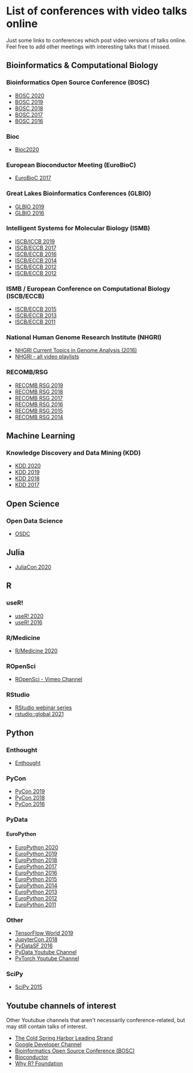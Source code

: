 List of conferences with video talks online
===========================================

Just some links to conferences which post video versions of talks online.
Feel free to add other meetings with interesting talks that I missed.

Bioinformatics & Computational Biology
--------------------------------------

### Bioinformatics Open Source Conference (BOSC)

- [BOSC 2020](https://www.youtube.com/playlist?list=PLir-OOQiOhXZdULoESx9pxMpe8zReZWm0)
- [BOSC 2019](https://www.youtube.com/playlist?list=PLmX8XnLr6zeHofbRXbVg0vShC5RwuElj4)
- [BOSC 2018](https://www.youtube.com/playlist?list=PLir-OOQiOhXaHvCY_KYshsOMULuXDqvh7)
- [BOSC 2017](https://www.open-bio.org/wiki/BOSC_2017_Schedule)
- [BOSC 2016](https://www.open-bio.org/wiki/BOSC_2016_Schedule)

### Bioc

- [Bioc2020](https://www.youtube.com/playlist?list=PLdl4u5ZRDMQSENJBo6k_wcA27gtydm-bz)

### European Bioconductor Meeting (EuroBioC)

- [EuroBioC 2017](https://bioconductor.github.io/EuroBioc2017/)

### Great Lakes Bioinformatics Conferences (GLBIO)

- [GLBIO 2019](https://www.youtube.com/playlist?list=PLmX8XnLr6zeEkssV-RvLH-9x0qV2GaZ_F)
- [GLBIO 2016](https://www.youtube.com/playlist?list=PLmX8XnLr6zeGrJQ-jVLflkc2gHZKqw7Y5)

### Intelligent Systems for Molecular Biology (ISMB)

- [ISCB/ICCB 2019](https://www.youtube.com/channel/UCN9kqT7pfOzZddPJHqWSuyA/playlists?view=50&sort=dd&shelf_id=4)
- [ISCB/ECCB 2017](https://www.iscb.org/ismb-mm/media-ismb2017)
- [ISCB/ECCB 2016](https://www.iscb.org/ismb-mm/media-ismb2016)
- [ISCB/ECCB 2014](https://www.iscb.org/ismb-mm/media-ismb2014)
- [ISCB/ECCB 2012](https://www.iscb.org/ismb-mm/media-ismb2012)
- [ISCB/ECCB 2012](https://www.iscb.org/ismb-mm/media-ismb2010)

### ISMB / European Conference on Computational Biology (ISCB/ECCB)

- [ISCB/ECCB 2015](https://www.iscb.org/ismb-mm/media-ismbeccb2015)
- [ISCB/ECCB 2013](https://www.iscb.org/ismb-mm/media-ismbeccb2013)
- [ISCB/ECCB 2011](https://www.iscb.org/ismb-mm/media-ismbeccb2011)

### National Human Genome Research Institute (NHGRI)

- [NHGRI Current Topics in Genome Analysis (2016)](https://www.youtube.com/watch?v=SAweFv8I8ow&list=PL1ay9ko4A8skYqjhrA4INDZ7IHtebS0lY)
- [NHGRI - all video playlists](https://www.youtube.com/user/GenomeTV/playlists)

### RECOMB/RSG

- [RECOMB RSG 2019](https://www.youtube.com/playlist?list=PLmX8XnLr6zeGKlSq1Xi1-mpjv128QD8aQ)
- [RECOMB RSG 2018](https://www.youtube.com/playlist?list=PLmX8XnLr6zeHQHVQMgJf4Hz74Y3U4aL3V)
- [RECOMB RSG 2017](https://www.youtube.com/playlist?list=PLmX8XnLr6zeGyFbVGkmZAxv6KlGeZypjU)
- [RECOMB RSG 2016](https://www.youtube.com/playlist?list=PLmX8XnLr6zeGZjAWsVp9l2YOwYYORirov)
- [RECOMB RSG 2015](https://www.youtube.com/playlist?list=PLmX8XnLr6zeGVcyVEIoA6iS2PqM2A-9Iu)
- [RECOMB RSG 2014](https://www.youtube.com/playlist?list=PLmX8XnLr6zeEK9J5xhiqPUmBFG2RvT_bt)

Machine Learning
----------------

### Knowledge Discovery and Data Mining (KDD)

- [KDD 2020](https://crossminds.ai/category/sigkdd_2020/)
- [KDD 2019](https://www.youtube.com/playlist?list=PLhzEeQSx1uAFVhR8m631pY5TNiP1hkZCn)
- [KDD 2018](https://www.youtube.com/channel/UCSBrGGR7JOiSyzl60OGdKYQ)
- [KDD 2017](https://www.youtube.com/channel/UC_sfvZvvPUbOQhDs_cqlx_A)

Open Science
------------

### Open Data Science

- [OSDC](https://www.youtube.com/channel/UCDS20hpBFiv_Kdp5Ibh0vew)

Julia
-----

- [JuliaCon 2020](https://www.youtube.com/playlist?list=PLP8iPy9hna6Tl2UHTrm4jnIYrLkIcAROR)

R
-

### useR!

- [useR! 2020](https://www.youtube.com/channel/UC_R5smHVXRYGhZYDJsnXTwg)
- [useR! 2016](https://channel9.msdn.com/Events/useR-international-R-User-conference/useR2016)

### R/Medicine

- [R/Medicine 2020](https://www.youtube.com/playlist?list=PL4IzsxWztPdljYo7uE5G_R2PtYw3fUReo)

### ROpenSci

- [ROpenSci - Vimeo Channel](https://vimeo.com/ropensci)

### RStudio

- [RStudio webinar series](https://www.rstudio.com/resources/webinars/)
- [rstudio::global 2021](https://rstudio.com/resources/rstudioglobal-2021/)

Python
------

### Enthought

- [Enthought](https://www.youtube.com/user/EnthoughtMedia)

### PyCon

- [PyCon 2019](https://www.youtube.com/c/pycon2019/playlists)
- [PyCon 2018](https://www.youtube.com/channel/UCsX05-2sVSH7Nx3zuk3NYuQ)
- [PyCon 2016](https://www.youtube.com/channel/UCwTD5zJbsQGJN75MwbykYNw)

### PyData

#### EuroPython

- [EuroPython 2020](https://www.youtube.com/playlist?list=PL8uoeex94UhHgMD9GOCbEHWku7pEPx9fW)
- [EuroPython 2019](https://www.youtube.com/playlist?list=PL8uoeex94UhHFRew8gzfFJHIpRFWyY4YW)
- [EuroPython 2018](https://www.youtube.com/watch?v=LoRq9yGeBWY&list=PL8uoeex94UhFrNUV2m5MigREebUms39U5)
- [EuroPython 2017](https://www.youtube.com/watch?v=OCHrzW-R3QI&list=PL8uoeex94UhG9QAoRICebFpeKK2M0Herh)
- [EuroPython 2016](https://www.youtube.com/watch?v=ttNzc_dBJ60&list=PL8uoeex94UhE3FDvjacSlHFffoNEoPzzm)
- [EuroPython 2015](https://www.youtube.com/watch?v=bp3mCgrdMxU&list=PL8uoeex94UhGGUH0mFb-StlZ1WYGWiJfP)
- [EuroPython 2014](https://www.youtube.com/watch?v=8xHd3JkhWd4&list=PL8uoeex94UhEomMao7wuOrOGuj3jxJYlz)
- [EuroPython 2013](https://www.youtube.com/watch?v=4jjcN9lQAxI&list=PL8uoeex94UhF5drIP18ZB9uU3r2P_DARE)
- [EuroPython 2012](https://www.youtube.com/watch?v=uFqK7ACo-2U&list=PL8uoeex94UhFKYBeJWJoRf_AIAej08-2K)
- [EuroPython 2011](https://www.youtube.com/watch?v=eu_vAisNHVA&list=PL8uoeex94UhGvfk4HvzqjtiiY8Wx7vouH)

### Other

- [TensorFlow World 2019](https://www.youtube.com/playlist?list=PLQY2H8rRoyvxcmHHRftsuiO1GyinVAwUg)
- [JupyterCon 2018](https://www.youtube.com/watch?v=Ql2f1eF52P8&list=PL055Epbe6d5b572IRmYAHkUgcq3y6K3Ae)
- [PyDataSF 2016](https://www.youtube.com/channel/UCOjD18EJYcsBog4IozkF_7w)
- [PyData Youtube Channel](https://www.youtube.com/user/PyDataTV)
- [PyTorch Youtube Channel](https://www.youtube.com/c/PyTorch/playlists)

### SciPy

- [SciPy 2015](https://www.youtube.com/playlist?list=PLYx7XA2nY5Gcpabmu61kKcToLz0FapmHu)

Youtube channels of interest
----------------------------

Other Youtubue channels that aren't necessarily conference-related, but may still
contain talks of interest.

- [The Cold Spring Harbor Leading Strand](https://www.youtube.com/user/LeadingStrand)
- [Google Developer Channel](https://www.youtube.com/user/GoogleDevelopers)
- [Bioinformatics Open Source Conference (BOSC)](https://www.youtube.com/channel/UCNSng3q18VuQ-13RhhKJ5FA)
- [Bioconductor](https://www.youtube.com/channel/UCqaMSQd_h-2EDGsU6WDiX0Q)
- [Why R? Foundation](https://www.youtube.com/c/WhyRFoundation)


